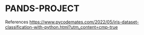 # PANDS-PROJECT

References
https://www.pycodemates.com/2022/05/iris-dataset-classification-with-python.html?utm_content=cmp-true

